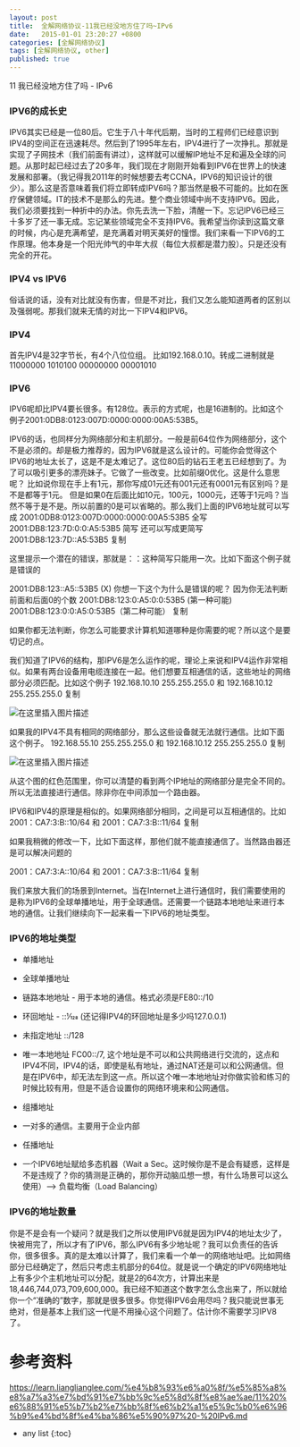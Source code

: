 ```yaml
---
layout: post
title:  全解网络协议-11我已经没地方住了吗~IPv6
date:   2015-01-01 23:20:27 +0800
categories: [全解网络协议]
tags: [全解网络协议, other]
published: true
---
```




11 我已经没地方住了吗 - IPv6
### IPV6的成长史

IPV6其实已经是一位80后。它生于八十年代后期，当时的工程师们已经意识到IPV4的空间正在迅速耗尽。然后到了1995年左右，IPV4进行了一次挣扎。那就是实现了子网技术（我们前面有讲过），这样就可以缓解IP地址不足和遍及全球的问题。从那时起已经过去了20多年，我们现在才刚刚开始看到IPV6在世界上的快速发展和部署。（我记得我2011年的时候想要去考CCNA，IPV6的知识设计的很少）。那么这是否意味着我们将立即转成IPV6吗？那当然是极不可能的。比如在医疗保健领域。IT的技术不是那么的先进。整个商业领域中尚不支持IPV6。因此，我们必须要找到一种折中的办法。你先去洗一下脸，清醒一下。忘记IPV6已经三十多岁了还一事无成。忘记某些领域完全不支持IPV6。我希望当你读到这篇文章的时候，内心是充满希望，是充满着对明天美好的憧憬。我们来看一下IPV6的工作原理。他本身是一个阳光帅气的中年大叔（每位大叔都是潜力股）。只是还没有完全的开花。

### IPV4 vs IPV6

俗话说的话，没有对比就没有伤害，但是不对比，我们又怎么能知道两者的区别以及强弱呢。那我们就来无情的对比一下IPV4和IPV6。

### IPV4

首先IPV4是32字节长，有4个八位位组。 比如192.168.0.10。转成二进制就是11000000 1010100 00000000 00001010

### IPV6

IPV6呢却比IPV4要长很多。有128位。表示的方式呢，也是16进制的。比如这个例子2001:0DB8:0123:007D:0000:0000:00A5:53B5。

IPV6的话，也同样分为网络部分和主机部分。一般是前64位作为网络部分，这个不是必须的。却是极力推荐的，因为IPV6就是这么设计的。可能你会觉得这个IPV6的地址太长了，这是不是太难记了。这位80后的钻石王老五已经想到了。为了可以吸引更多的漂亮妹子。它做了一些改变。比如前缀0优化。这是什么意思呢？
比如说你现在手上有1元，那你写成01元还有001元还有0001元有区别吗？是不是都等于1元。 但是如果0在后面比如10元，100元，1000元，还等于1元吗？当然不等于是不是。所以前置的0是可以省略的。那么我们上面的IPV6地址就可以写成 2001:0DB8:0123:007D:0000:0000:00A5:53B5 全写 2001:DB8:123:7D:0:0:A5:53B5 简写 还可以写成更简写 2001:DB8:123:7D::A5:53B5 复制

这里提示一个潜在的错误，那就是：：这种简写只能用一次。比如下面这个例子就是错误的

2001:DB8:123::A5::53B5 (X) 你想一下这个为什么是错误的呢？ 因为你无法判断前面和后面0的个数 2001:DB8:123:0:A5:0:0:53B5 (第一种可能) 2001:DB8:123:0:0:A5:0:53B5（第二种可能） 复制

如果你都无法判断，你怎么可能要求计算机知道哪种是你需要的呢？所以这个是要切记的点。

我们知道了IPV6的结构，那IPV6是怎么运作的呢，理论上来说和IPV4运作非常相似。如果有两台设备用电缆连接在一起。他们想要互相通信的话，这些地址的网络部分必须匹配。比如这个例子
192.168.10.10 255.255.255.0 和 192.168.10.12 255.255.255.0 复制

![在这里插入图片描述](https://learn.lianglianglee.com/%e4%b8%93%e6%a0%8f/%e5%85%a8%e8%a7%a3%e7%bd%91%e7%bb%9c%e5%8d%8f%e8%ae%ae/assets/20210127154139167.png)

如果我的IPV4不具有相同的网络部分，那么这些设备就无法就行通信。比如下面这个例子。
192.168.55.10 255.255.255.0 和 192.168.10.12 255.255.255.0 复制

![在这里插入图片描述](https://learn.lianglianglee.com/%e4%b8%93%e6%a0%8f/%e5%85%a8%e8%a7%a3%e7%bd%91%e7%bb%9c%e5%8d%8f%e8%ae%ae/assets/202101271541552.png)

从这个图的红色范围里，你可以清楚的看到两个IP地址的网络部分是完全不同的。所以无法直接进行通信。除非你在中间添加一个路由器。

IPV6和IPV4的原理是相似的。如果网络部分相同，之间是可以互相通信的。比如
2001：CA7:3:B::10/64 和 2001：CA7:3:B::11/64 复制

如果我稍微的修改一下，比如下面这样，那他们就不能直接通信了。当然路由器还是可以解决问题的

2001：CA7:3:A::10/64 和 2001：CA7:3:B::11/64 复制

我们来放大我们的场景到Internet。当在Internet上进行通信时，我们需要使用的是称为IPV6的全球单播地址，用于全球通信。还需要一个链路本地地址来进行本地的通信。让我们继续向下一起来看一下IPV6的地址类型。

### IPV6的地址类型

* 单播地址

* 全球单播地址
* 链路本地地址 - 用于本地的通信。格式必须是FE80::/10
* 环回地址 - ::1⁄128 (还记得IPV4的环回地址是多少吗127.0.0.1)
* 未指定地址 ::/128
* 唯一本地地址 FC00::/7, 这个地址是不可以和公共网络进行交流的，这点和IPV4不同，IPV4的话，即使是私有地址，通过NAT还是可以和公网通信。但是在IPV6中，却无法左到这一点。所以这个唯一本地地址对你做实验和练习的时候比较有用，但是不适合设置你的网络环境来和公网通信。
* 组播地址

* 一对多的通信。主要用于企业内部
* 任播地址

* 一个IPV6地址赋给多态机器（Wait a Sec。这时候你是不是会有疑惑，这样是不是违规了？你的猜测是正确的，那你开动脑瓜想一想，有什么场景可以这么使用）–> 负载均衡（Load Balancing）

### IPV6的地址数量

你是不是会有一个疑问？就是我们之所以使用IPV6就是因为IPV4的地址太少了，快被用完了，所以才有了IPV6，那么IPV6有多少地址呢？我可以负责任的告诉你，很多很多。真的是太难以计算了，我们来看一个单一的网络地址吧。比如网络部分已经确定了，然后只考虑主机部分的64位。就是说一个确定的IPV6网络地址上有多少个主机地址可以分配，就是2的64次方，计算出来是18,446,744,073,709,600,000。我已经不知道这个数字怎么念出来了，所以就给你一个“准确的”数字，那就是很多很多。你觉得IPV6会用尽吗？我只能说世事无绝对，但是基本上我们这一代是不用操心这个问题了。估计你不需要学习IPV8了。




# 参考资料

https://learn.lianglianglee.com/%e4%b8%93%e6%a0%8f/%e5%85%a8%e8%a7%a3%e7%bd%91%e7%bb%9c%e5%8d%8f%e8%ae%ae/11%20%e6%88%91%e5%b7%b2%e7%bb%8f%e6%b2%a1%e5%9c%b0%e6%96%b9%e4%bd%8f%e4%ba%86%e5%90%97%20-%20IPv6.md

* any list
{:toc}
